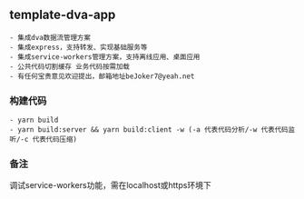 ## template-dva-app
    - 集成dva数据流管理方案
    - 集成express，支持转发、实现基础服务等
    - 集成service-workers管理方案，支持离线应用、桌面应用
    - 公共代码切割缓存 业务代码按需加载
    - 有任何宝贵意见欢迎提出，邮箱地址beJoker7@yeah.net

### 构建代码
    - yarn build
    - yarn build:server && yarn build:client -w (-a 代表代码分析/-w 代表代码监听/-c 代表代码压缩)

### 备注
   调试service-workers功能，需在localhost或https环境下

